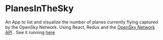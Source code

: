 # PlanesInTheSky

An App to list and visualize the number of planes currently flying captured by the OpenSky Network.
Using React, Redux and the [OpenSky Network API](https://opensky-network.org/apidoc/rest.html) . See it running [here](https://hdorothea.github.io/PlanesInTheSky)